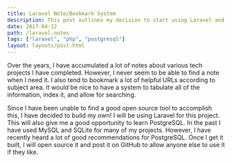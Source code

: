 ```yaml
---
title: Laravel Note/Bookmark System
description: This post outlines my decision to start using Laravel and PostgreSQL to build a documentation system.
date: 2017-04-12
path: /laravel-notes
tags: ["laravel", "php", "postgresql"]
layout: layouts/post.html
---
```


Over the years, I have accumulated a lot of notes about various tech projects I have completed. However, I never seem to be able to find a note when I need it. I also tend to bookmark a lot of helpful URLs according to subject area. It would be nice to have a system to tabulate all of the information, index it, and allow for searching.

Since I have been unable to find a good open source tool to accomplish this, I have decided to build my own! I will be using Laravel for this project. This will also give me a good opportunity to learn PostgreSQL. In the past I have used MySQL and SQLite for many of my projects. However, I have recently heard a lot of good recommendations for PostgreSQL. Once I get it built, I will open source it and post it on GitHub to allow anyone else to use it if they like.
